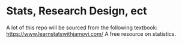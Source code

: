 # Stats, Research Design, ect

A lot of this repo will be sourced from the following textbook: https://www.learnstatswithjamovi.com/
A free resource on statistics.
